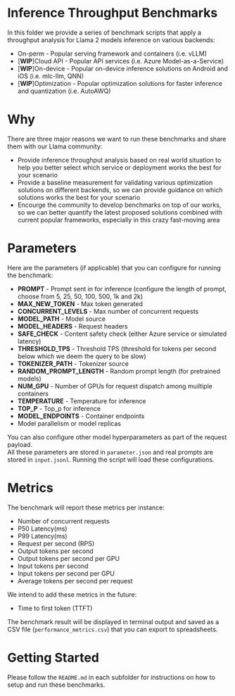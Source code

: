 # Inference Throughput Benchmarks
In this folder we provide a series of benchmark scripts that apply a throughput analysis for Llama 2 models inference on various backends:
* On-perm - Popular serving framework and containers (i.e. vLLM)
* [**WIP**]Cloud API - Popular API services (i.e. Azure Model-as-a-Service)
* [**WIP**]On-device - Popular on-device inference solutions on Android and iOS (i.e. mlc-llm, QNN)
* [**WIP**]Optimization - Popular optimization solutions for faster inference and quantization (i.e. AutoAWQ)

# Why
There are three major reasons we want to run these benchmarks and share them with our Llama community:
* Provide inference throughput analysis based on real world situation to help you better select which service or deployment works the best for your scenario
* Provide a baseline measurement for validating various optimization solutions on different backends, so we can provide guidance on which solutions works the best for your scenario
* Encourge the community to develop benchmarks on top of our works, so we can better quantify the latest proposed solutions combined with current popular frameworks, especially in this crazy fast-moving area

# Parameters
Here are the parameters (if applicable) that you can configure for running the benchmark:
* **PROMPT** - Prompt sent in for inference (configure the length of prompt, choose from 5, 25, 50, 100, 500, 1k and 2k)
* **MAX_NEW_TOKEN** - Max token generated
* **CONCURRENT_LEVELS** - Max number of concurrent requests
* **MODEL_PATH** - Model source
* **MODEL_HEADERS** - Request headers
* **SAFE_CHECK** - Content safety check (either Azure service or simulated latency)
* **THRESHOLD_TPS** - Threshold TPS (threshold for tokens per second below which we deem the query to be slow)
* **TOKENIZER_PATH** - Tokenizer source
* **RANDOM_PROMPT_LENGTH** - Random prompt length (for pretrained models)
* **NUM_GPU** - Number of GPUs for request dispatch among muiltiple containers
* **TEMPERATURE** - Temperature for inference
* **TOP_P** - Top_p for inference
* **MODEL_ENDPOINTS** - Container endpoints
* Model parallelism or model replicas

You can also configure other model hyperparameters as part of the request payload.  
All these parameters are stored in ```parameter.json``` and real prompts are stored in ```input.jsonl```. Running the script will load these configurations.



# Metrics
The benchmark will report these metrics per instance:
* Number of concurrent requests
* P50 Latency(ms)
* P99 Latency(ms)
* Request per second (RPS)
* Output tokens per second
* Output tokens per second per GPU
* Input tokens per second
* Input tokens per second per GPU
* Average tokens per second per request

We intend to add these metrics in the future:
* Time to first token (TTFT)
  
The benchmark result will be displayed in terminal output and saved as a CSV file (```performance_metrics.csv```) that you can export to spreadsheets.

# Getting Started
Please follow the ```README.md``` in each subfolder for instructions on how to setup and run these benchmarks. 

